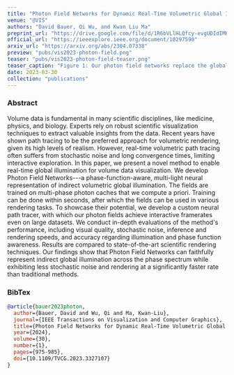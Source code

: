 ```yaml
---
title: "Photon Field Networks for Dynamic Real-Time Volumetric Global Illumination"
venue: "@VIS"
authors: "David Bauer, Qi Wu, and Kwan Liu Ma"
preprint_url: "https://drive.google.com/file/d/1R6bVLlHLQfcy-evgUDIdIMKCJkZzuC45/view?usp=sharing"
official_url: "https://ieeexplore.ieee.org/document/10297590"
arxiv_url: "https://arxiv.org/abs/2304.07338"
preview: "pubs/vis2023-photon-field.png"
teaser: "pubs/vis2023-photon-field-teaser.png"
teaser_caption: "Figure 1: Our photon field networks replace the global illumination term of the rendering equation. With our approach we are able to achieve comparable results for volumetric rendering in a fraction of the time it takes a conventional path tracer. The photon fields are light-weight and can be trained in seconds."
date: 2023-03-30
collection: "publications"
---
```


### Abstract

Volume data is fundamental in many scientific disciplines, like medicine, physics, and biology. Experts rely on robust scientific visualization techniques to extract valuable insights from the data. Recent years have shown path tracing to be the preferred approach for volumetric rendering, given its high levels of realism. However, real-time volumetric path tracing often suffers from stochastic noise and long convergence times, limiting interactive exploration. In this paper, we present a novel method to enable real-time global illumination for volume data visualization. We develop Photon Field Networks---a phase-function-aware, multi-light neural representation of indirect volumetric global illumination. The fields are trained on multi-phase photon caches that we compute a priori. Training can be done within seconds, after which the fields can be used in various rendering tasks. To showcase their potential, we develop a custom neural path tracer, with which our photon fields achieve interactive framerates even on large datasets. We conduct in-depth evaluations of the method's performance, including visual quality, stochastic noise, inference and rendering speeds, and accuracy regarding illumination and phase function awareness. Results are compared to state-of-the-art scientific rendering techniques. Our findings show that Photon Field Networks can faithfully represent indirect global illumination across the phase spectrum while exhibiting less stochastic noise and rendering at a significantly faster rate than traditional methods.

### BibTex

```bibtex
@article{bauer2023photon,
  author={Bauer, David and Wu, Qi and Ma, Kwan-Liu},
  journal={IEEE Transactions on Visualization and Computer Graphics}, 
  title={Photon Field Networks for Dynamic Real-Time Volumetric Global Illumination}, 
  year={2024},
  volume={30},
  number={1},
  pages={975-985},
  doi={10.1109/TVCG.2023.3327107}
}
```

